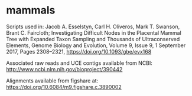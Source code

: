 # mammals
Scripts used in:
Jacob A. Esselstyn, Carl H. Oliveros, Mark T. Swanson, Brant C. Faircloth; Investigating Difficult Nodes in the Placental Mammal Tree with Expanded Taxon Sampling and Thousands of Ultraconserved Elements, Genome Biology and Evolution, Volume 9, Issue 9, 1 September 2017, Pages 2308–2321, https://doi.org/10.1093/gbe/evx168

Associated raw reads and UCE contigs available from NCBI:
http://www.ncbi.nlm.nih.gov/bioproject/390442

Alignments available from figshare at:
https://doi.org/10.6084/m9.figshare.c.3890002
